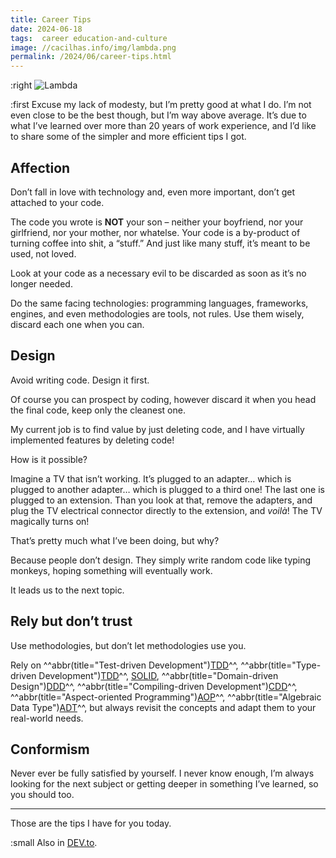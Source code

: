 ```yaml
---
title: Career Tips
date: 2024-06-18
tags:  career education-and-culture
image: //cacilhas.info/img/lambda.png
permalink: /2024/06/career-tips.html
---
```

[ADT]: https://www.wikiwand.com/en/Algebraic_data_type
[AOP]: https://www.wikiwand.com/en/Aspect-oriented_programming
[CDD]: https://youtu.be/Kdpfhj3VM04
[DDD]: https://www.wikiwand.com/en/Domain-driven_design
[DEV.to]: https://dev.to/cacilhas/career-tips-242a
[image]: {{{image}}}
[SOLID]: https://www.wikiwand.com/en/SOLID
[test-driven]: https://www.wikiwand.com/en/Test-driven_development
[type-driven]: https://www.manning.com/books/type-driven-development-with-idris

:right ![Lambda][image]

:first Excuse my lack of modesty, but I’m pretty good at what I do. I’m not even
close to be the best though, but I’m way above average. It’s due to what I’ve
learned over more than 20 years of work experience, and I’d like to share some
of the simpler and more efficient tips I got.


## Affection

Don’t fall in love with technology and, even more important, don’t get attached
to your code.

The code you wrote is **NOT** your son – neither your boyfriend, nor your
girlfriend, nor your mother, nor whatelse. Your code is a by-product of turning
coffee into shit, a “stuff.” And just like many stuff, it’s meant to be used,
not loved.

Look at your code as a necessary evil to be discarded as soon as it’s no longer
needed.

Do the same facing technologies: programming languages, frameworks, engines, and
even methodologies are tools, not rules. Use them wisely, discard each one when
you can.


## Design

Avoid writing code. Design it first.

Of course you can prospect by coding, however discard it when you head the final
code, keep only the cleanest one.

My current job is to find value by just deleting code, and I have virtually
implemented features by deleting code!

How is it possible?

Imagine a TV that isn’t working. It’s plugged to an adapter… which is plugged
to another adapter… which is plugged to a third one! The last one is plugged to
an extension. Than you look at that, remove the adapters, and plug the TV
electrical connector directly to the extension, and *voilà*! The TV magically
turns on!

That’s pretty much what I’ve been doing, but why?

Because people don’t design. They simply write random code like typing monkeys,
hoping something will eventually work.

It leads us to the next topic.


## Rely but don’t trust

Use methodologies, but don’t let methodologies use you.

Rely on
^^abbr(title="Test-driven Development")[TDD][test-driven]^^,
^^abbr(title="Type-driven Development")[TDD][type-driven]^^,
[SOLID][],
^^abbr(title="Domain-driven Design")[DDD][]^^,
^^abbr(title="Compiling-driven Development")[CDD][]^^,
^^abbr(title="Aspect-oriented Programming")[AOP][]^^,
^^abbr(title="Algebraic Data Type")[ADT][]^^,
but always revisit the concepts and adapt them to your real-world needs.


## Conformism

Never ever be fully satisfied by yourself. I never know enough, I’m always
looking for the next subject or getting deeper in something I’ve learned, so you
should too.


---

Those are the tips I have for you today.

:small Also in [DEV.to][].
